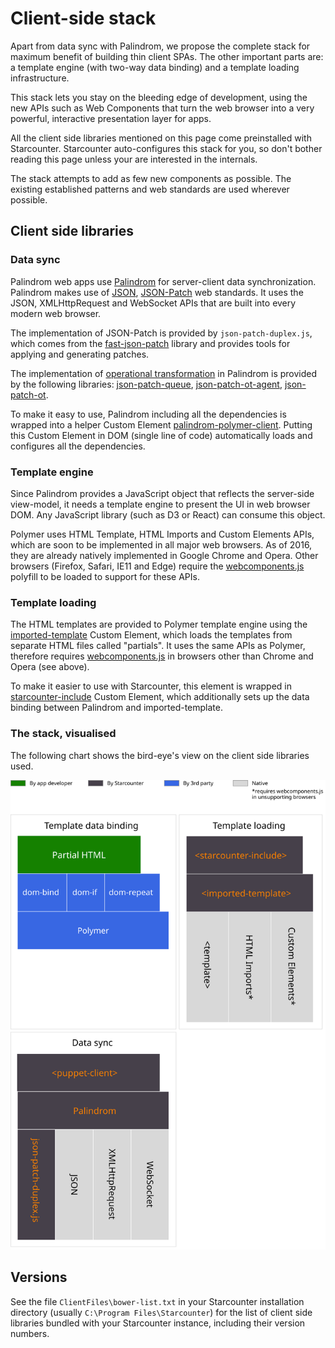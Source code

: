 # Client-side stack

Apart from data sync with Palindrom, we propose the complete stack for maximum benefit of building thin client SPAs. The other important parts are: a template engine \(with two-way data binding\) and a template loading infrastructure.

This stack lets you stay on the bleeding edge of development, using the new APIs such as Web Components that turn the web browser into a very powerful, interactive presentation layer for apps.

All the client side libraries mentioned on this page come preinstalled with Starcounter. Starcounter auto-configures this stack for you, so don't bother reading this page unless your are interested in the internals.

The stack attempts to add as few new components as possible. The existing established patterns and web standards are used wherever possible.

## Client side libraries

### Data sync

Palindrom web apps use [Palindrom](https://github.com/Palindrom/Palindrom) for server-client data synchronization. Palindrom makes use of [JSON](http://www.json.org/), [JSON-Patch](https://tools.ietf.org/html/rfc6902) web standards. It uses the JSON, XMLHttpRequest and WebSocket APIs that are built into every modern web browser.

The implementation of JSON-Patch is provided by `json-patch-duplex.js`, which comes from the [fast-json-patch](https://github.com/Starcounter-Jack/JSON-Patch) library and provides tools for applying and generating patches.

The implementation of [operational transformation](https://en.wikipedia.org/wiki/Operational_transformation) in Palindrom is provided by the following libraries: [json-patch-queue](https://github.com/Palindrom/JSON-Patch-Queue), [json-patch-ot-agent](https://github.com/Palindrom/JSON-Patch-OT-agent), [json-patch-ot](https://github.com/Palindrom/JSON-Patch-OT).

To make it easy to use, Palindrom including all the dependencies is wrapped into a helper Custom Element [palindrom-polymer-client](https://github.com/Palindrom/palindrom-polymer-client). Putting this Custom Element in DOM \(single line of code\) automatically loads and configures all the dependencies.

### Template engine

Since Palindrom provides a JavaScript object that reflects the server-side view-model, it needs a template engine to present the UI in web browser DOM. Any JavaScript library \(such as D3 or React\) can consume this object.

Polymer uses HTML Template, HTML Imports and Custom Elements APIs, which are soon to be implemented in all major web browsers. As of 2016, they are already natively implemented in Google Chrome and Opera. Other browsers \(Firefox, Safari, IE11 and Edge\) require the [webcomponents.js](https://github.com/webcomponents/webcomponentsjs) polyfill to be loaded to support for these APIs.

### Template loading

The HTML templates are provided to Polymer template engine using the [imported-template](https://github.com/Juicy/imported-template) Custom Element, which loads the templates from separate HTML files called "partials". It uses the same APIs as Polymer, therefore requires [webcomponents.js](https://github.com/webcomponents/webcomponentsjs) in browsers other than Chrome and Opera \(see above\).

To make it easier to use with Starcounter, this element is wrapped in [starcounter-include](https://github.com/Starcounter/starcounter-include) Custom Element, which additionally sets up the data binding between Palindrom and imported-template.

### The stack, visualised

The following chart shows the bird-eye's view on the client side libraries used.

![client side components](../../.gitbook/assets/client-side-components.svg)

## Versions

See the file `ClientFiles\bower-list.txt` in your Starcounter installation directory \(usually `C:\Program Files\Starcounter`\) for the list of client side libraries bundled with your Starcounter instance, including their version numbers.

